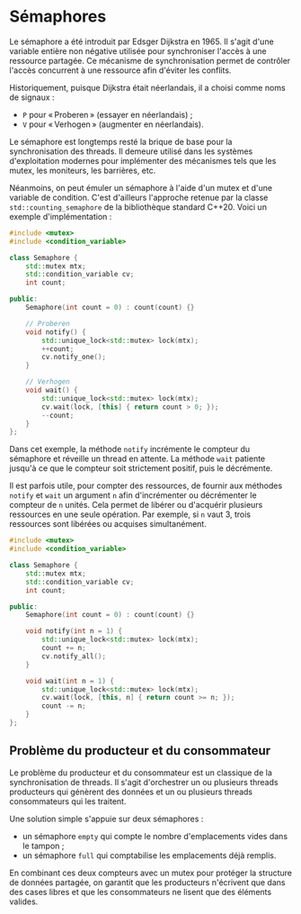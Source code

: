 # Sémaphores

Le sémaphore a été introduit par Edsger Dijkstra en 1965. Il s'agit d'une variable entière non négative utilisée pour synchroniser l'accès à une ressource partagée. Ce mécanisme de synchronisation permet de contrôler l'accès concurrent à une ressource afin d'éviter les conflits.

Historiquement, puisque Dijkstra était néerlandais, il a choisi comme noms de signaux :

- `P` pour « Proberen » (essayer en néerlandais) ;
- `V` pour « Verhogen » (augmenter en néerlandais).

Le sémaphore est longtemps resté la brique de base pour la synchronisation des threads. Il demeure utilisé dans les systèmes d'exploitation modernes pour implémenter des mécanismes tels que les mutex, les moniteurs, les barrières, etc.

Néanmoins, on peut émuler un sémaphore à l'aide d'un mutex et d'une variable de condition. C'est d'ailleurs l'approche retenue par la classe `std::counting_semaphore` de la bibliothèque standard C++20. Voici un exemple d'implémentation :

```cpp
#include <mutex>
#include <condition_variable>

class Semaphore {
    std::mutex mtx;
    std::condition_variable cv;
    int count;

public:
    Semaphore(int count = 0) : count(count) {}

    // Proberen
    void notify() {
        std::unique_lock<std::mutex> lock(mtx);
        ++count;
        cv.notify_one();
    }

    // Verhogen
    void wait() {
        std::unique_lock<std::mutex> lock(mtx);
        cv.wait(lock, [this] { return count > 0; });
        --count;
    }
};
```

Dans cet exemple, la méthode `notify` incrémente le compteur du sémaphore et réveille un thread en attente. La méthode `wait` patiente jusqu'à ce que le compteur soit strictement positif, puis le décrémente.

Il est parfois utile, pour compter des ressources, de fournir aux méthodes `notify` et `wait` un argument `n` afin d'incrémenter ou décrémenter le compteur de `n` unités. Cela permet de libérer ou d'acquérir plusieurs ressources en une seule opération. Par exemple, si `n` vaut 3, trois ressources sont libérées ou acquises simultanément.

```cpp
#include <mutex>
#include <condition_variable>

class Semaphore {
    std::mutex mtx;
    std::condition_variable cv;
    int count;

public:
    Semaphore(int count = 0) : count(count) {}

    void notify(int n = 1) {
        std::unique_lock<std::mutex> lock(mtx);
        count += n;
        cv.notify_all();
    }

    void wait(int n = 1) {
        std::unique_lock<std::mutex> lock(mtx);
        cv.wait(lock, [this, n] { return count >= n; });
        count -= n;
    }
};
```

## Problème du producteur et du consommateur

Le problème du producteur et du consommateur est un classique de la synchronisation de threads. Il s'agit d'orchestrer un ou plusieurs threads producteurs qui génèrent des données et un ou plusieurs threads consommateurs qui les traitent.

Une solution simple s'appuie sur deux sémaphores :

- un sémaphore `empty` qui compte le nombre d'emplacements vides dans le tampon ;
- un sémaphore `full` qui comptabilise les emplacements déjà remplis.

En combinant ces deux compteurs avec un mutex pour protéger la structure de données partagée, on garantit que les producteurs n'écrivent que dans des cases libres et que les consommateurs ne lisent que des éléments valides.
